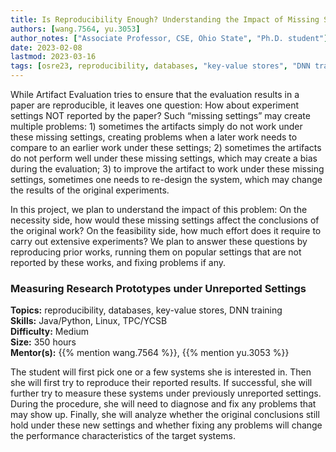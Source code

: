 ```yaml
---
title: Is Reproducibility Enough? Understanding the Impact of Missing Settings in Artifact Evaluation
authors: [wang.7564, yu.3053]
author_notes: ["Associate Professor, CSE, Ohio State", "Ph.D. student"]
date: 2023-02-08
lastmod: 2023-03-16
tags: [osre23, reproducibility, databases, "key-value stores", "DNN training"]
---
```


While Artifact Evaluation tries to ensure that the evaluation results in a paper are reproducible, it leaves one question: How about experiment settings NOT reported by the paper? Such “missing settings” may create multiple problems: 1) sometimes the artifacts simply do not work under these missing settings, creating problems when a later work needs to compare to an earlier work under these settings; 2) sometimes the artifacts do not perform well under these missing settings, which may create a bias during the evaluation; 3) to improve the artifact to work under these missing settings, sometimes one needs to re-design the system, which may change the results of the original experiments.  

In this project, we plan to understand the impact of this problem: On the necessity side, how would these missing settings affect the conclusions of the original work? On the feasibility side, how much effort does it require to carry out extensive experiments? We plan to answer these questions by reproducing prior works, running them on popular settings that are not reported by these works, and fixing problems if any.  

### Measuring Research Prototypes under Unreported Settings

**Topics:** reproducibility, databases, key-value stores, DNN training  
**Skills:** Java/Python, Linux, TPC/YCSB  
**Difficulty:** Medium  
**Size:** 350 hours  
**Mentor(s):** {{% mention wang.7564 %}}, {{% mention yu.3053 %}}  

The student will first pick one or a few systems she is interested in. Then she will first try to reproduce their reported results. If successful, she will further try to measure these systems under previously unreported settings. During the procedure, she will need to diagnose and fix any problems that may show up. Finally, she will analyze whether the original conclusions still hold under these new settings and whether fixing any problems will change the performance characteristics of the target systems.
